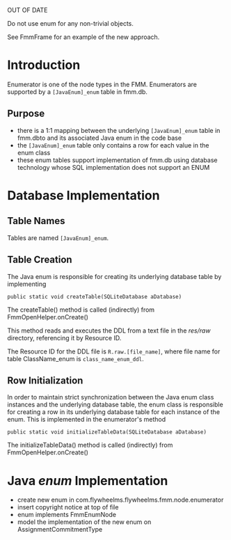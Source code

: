 OUT OF DATE

Do not use enum for any non-trivial objects.

See FmmFrame for an example of the new approach.


# Introduction #

Enumerator is one of the node types in the FMM.  Enumerators are supported by a `[JavaEnum]_enum` table in fmm.db.

## Purpose ##

  * there is a 1:1 mapping between the underlying `[JavaEnum]_enum` table in fmm.dbto and its associated Java enum in the code base
  * the `[JavaEnum]_enum` table only contains a row for each value in the enum class
  * these enum tables support implementation of fmm.db using database technology whose SQL implementation does not support an ENUM

# Database Implementation #

## Table Names ##

Tables are named ` [JavaEnum]_enum `.

## Table Creation ##

The Java enum is responsible for creating its underlying database table by implementing
```
public static void createTable(SQLiteDatabase aDatabase)
```

The createTable() method is called (indirectly) from FmmOpenHelper.onCreate()

This method reads and executes the DDL from a text file in the _res/raw_ directory, referencing it by Resource ID.

The Resource ID for the DDL file is ` R.raw.[file_name] `, where file name for table ClassName\_enum is ` class_name_enum_ddl `.

## Row Initialization ##

In order to maintain strict synchronization between the Java enum class instances and the underlying database table, the enum class is responsible for creating a row in its underlying database table for each instance of the enum.  This is implemented in the enumerator's method
```
public static void initializeTableData(SQLiteDatabase aDatabase)
```

The initializeTableData() method is called (indirectly) from FmmOpenHelper.onCreate()

# Java _enum_ Implementation #

  * create new enum in com.flywheelms.flywheelms.fmm.node.enumerator
  * insert copyright notice at top of file
  * enum implements FmmEnumNode
  * model the implementation of the new enum on AssignmentCommitmentType